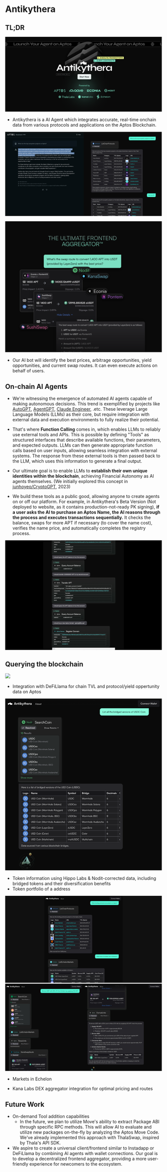 # Antikythera

## TL;DR

![Cover 1](https://github.com/0xinevitable/antikythera/raw/main/.github/assets/cover-1.png)

- Antikythera is a AI Agent which integrates accurate, real-time onchain data from various protocols and applications on the Aptos Blockchain.

![Antikythera vs Aptos Assistant](https://github.com/0xinevitable/antikythera/raw/main/.github/assets/vs-aptos-assistant.jpg)

![Cover 2](https://github.com/0xinevitable/antikythera/raw/main/.github/assets/cover-2.png)

- Our AI bot will identify the best prices, arbitrage opportunities, yield opportunities, and current swap routes. It can even execute actions on behalf of users.

## On-chain AI Agents

- We're witnessing the emergence of automated AI agents capable of making autonomous decisions. This trend is exemplified by projects like [AutoGPT](https://github.com/Significant-Gravitas/AutoGPT), [AgentGPT](https://github.com/reworkd/AgentGPT), [Claude Engineer](https://github.com/Doriandarko/claude-engineer), .etc. These leverage Large Language Models (LLMs) as their core, but require integration with external data and execution environments to fully realize their potential.

- That's where **Function Calling** comes in, which enables LLMs to reliably use external tools and APIs. This is possible by defining "Tools" as structured interfaces that describe available functions, their parameters, and expected outputs. LLMs can then generate appropriate function calls based on user inputs, allowing seamless integration with external systems. The response from these external tools is then passed back to the LLM, which uses this information to generate a final output.

- Our ultimate goal is to enable LLMs to **establish their own unique identities within the blockchain**, achieving Financial Autonomy as AI agents themselves. (We initially explored this concept in [junhoyeo/CryptoGPT](https://github.com/junhoyeo/CryptoGPT), 2023)

- We build these tools as a public good, allowing anyone to create agents on or off our platform. For example, in Antikythera's Beta Version (Not deployed to website, as it contains production-not-ready PK signing), **if a user asks the AI to purchase an Aptos Name, the AI reasons through the process and executes transactions sequentially.** It checks the balance, swaps for more APT if necessary (to cover the name cost), verifies the name price, and automatically completes the registry process.

![Beta 1](https://github.com/0xinevitable/antikythera/raw/main/.github/assets/beta-1.jpg)

## Querying the blockchain

![](https://www.youtube.com/watch?v=v8GP_REJM4w)

- Integration with DeFiLlama for chain TVL and protocol/yield oppertunity data on Aptos

![Query USDC Instances](https://github.com/0xinevitable/antikythera/raw/main/.github/assets/usdc-instances.png)

- Token information using Hippo Labs & Nodit-corrected data, including bridged tokens and their diversification benefits
- Token portfolio of a address

![Echelon 1](https://github.com/0xinevitable/antikythera/raw/main/.github/assets/echelon-1.jpg)
![Echelon 2](https://github.com/0xinevitable/antikythera/raw/main/.github/assets/echelon-2.jpg)

- Markets in Echelon

- Kana Labs DEX aggregator integration for optimal pricing and routes

## Future Work

- On-demand Tool addition capabilities
  - In the future, we plan to utilize Move's ability to extract Package ABI through specific RPC methods. This will allow AI to evaluate and utilize new packages on-the-fly by analyzing the Aptos Move Code. We've already implemented this approach with ThalaSwap, inspired by Thala's API SDK.
- We aspire to create a universal client/frontend similar to Instadapp or DeFiLlama by combining AI agents with wallet connections. Our goal is to develop a decentralized frontend aggregator, providing a more user-friendly experience for newcomers to the ecosystem.
